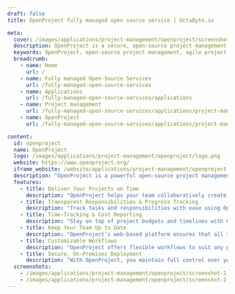 ```yaml
---
draft: false
title: OpenProject fully managed open source service | OctaByte.io

meta:
  cover: /images/applications/project-management/openproject/screenshot-1.jpg
  description: OpenProject is a secure, open-source project management software for effective team collaboration, task tracking, time management, and project delivery. It offers full data control with on-premises installation and supports agile, classic, and hybrid project methodologies.
  keywords: OpenProject, open-source project management, agile project management, hybrid project management, task tracking software, project management tool, time tracking, project budget management, team collaboration, on-premises software
  breadcrumb:
    - name: Home
      url: /
    - name: Fully managed Open-Source Services
      url: /fully-managed-open-source-services
    - name: Applications
      url: /fully-managed-open-source-services/applications
    - name: Project management
      url: /fully-managed-open-source-services/applications/project-management
    - name: OpenProject
      url: /fully-managed-open-source-services/applications/project-management/openproject

content:
  id: openproject
  name: OpenProject
  logo: /images/applications/project-management/openproject/logo.png
  website: https://www.openproject.org/
  iframe_website: /website/applications/project-management/openproject
  description: "OpenProject is a powerful open-source project management tool designed to streamline project workflows with efficiency and transparency. It supports classic, agile, or hybrid project management methodologies and can be installed on-premises to provide full control over your data and project processes. With OpenProject, your team can collaborate seamlessly, track tasks and deadlines, manage costs, and ensure timely delivery of projects. Whether you're working on simple tasks or complex projects, OpenProject offers a secure environment where you retain 100% ownership of your data and full visibility into every aspect of your project’s lifecycle."
  features:
    - title: Deliver Your Projects on Time
      description: "OpenProject helps your team collaboratively create, visualize, and execute project plans. It allows you to define project objectives, break them into smaller deliverables, and outline the activities required to ensure that the project delivers on time, keeping everyone aligned."
    - title: Transparent Responsibilities & Progress Tracking
      description: "Track tasks and responsibilities with ease using OpenProject. It helps teams organize, prioritize, and assign tasks, ensuring everyone stays informed about their duties and progress. The platform consolidates all task-related communication, providing a transparent view of the project's advancement."
    - title: Time-Tracking & Cost Reporting
      description: "Stay on top of project budgets and timelines with OpenProject’s intuitive time-tracking and cost-reporting features. Generate custom reports for insights into project performance, plan costs for each phase, and monitor how much of the allocated budget has been spent in real-time."
    - title: Keep Your Team Up to Date
      description: "OpenProject’s web-based platform ensures that all team members can access project information anytime, anywhere. Collaboration and communication are streamlined, ensuring that every activity is recorded, keeping the team on the same page and projects running smoothly."
    - title: Customizable Workflows
      description: "OpenProject offers flexible workflows to suit any project management style. Whether you prefer traditional project management methods or agile techniques, you can customize the software to fit your team’s unique needs and preferences, improving productivity and project outcomes."
    - title: Secure, On-Premises Deployment
      description: "With OpenProject, you maintain full control over your data with an on-premises installation. This ensures that your project data remains secure and under your direct oversight, eliminating concerns about external influences and maintaining the highest level of data privacy."
  screenshots:
    - /images/applications/project-management/openproject/screenshot-1.jpg
    - /images/applications/project-management/openproject/screenshot-2.jpg
---
```

